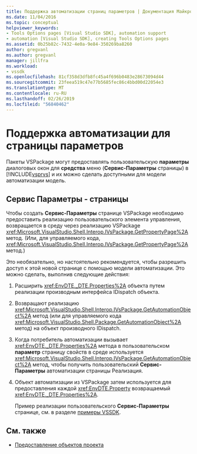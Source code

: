 ```yaml
---
title: Поддержка автоматизации страниц параметров | Документация Майкрософт
ms.date: 11/04/2016
ms.topic: conceptual
helpviewer_keywords:
- Tools Options pages [Visual Studio SDK], automation support
- automation [Visual Studio SDK], creating Tools Options pages
ms.assetid: 0b25b82c-7432-4e0a-9e84-350269ba8260
author: gregvanl
ms.author: gregvanl
manager: jillfra
ms.workload:
- vssdk
ms.openlocfilehash: 81cf358d3dfb8fc45a4f696b0483e28673094d44
ms.sourcegitcommit: 23feea519c47e77b5685fec86c4bbd00d22054e3
ms.translationtype: MT
ms.contentlocale: ru-RU
ms.lasthandoff: 02/26/2019
ms.locfileid: "56840462"
---
```

# <a name="automation-support-for-options-pages"></a>Поддержка автоматизации для страницы параметров
Пакеты VSPackage могут предоставлять пользовательскую **параметры** диалоговых окон для **средства** меню (**Сервис-Параметры** страницы) в [!INCLUDE[vsprvs](../../code-quality/includes/vsprvs_md.md)] и их можно сделать доступными для модели автоматизации модель.

## <a name="tools-options-pages"></a>Сервис Параметры - страницы
 Чтобы создать **Сервис-Параметры** странице VSPackage необходимо предоставить реализацию пользовательского элемента управления, возвращается в среду через реализацию VSPackage <xref:Microsoft.VisualStudio.Shell.Interop.IVsPackage.GetPropertyPage%2A> метод. (Или, для управляемого кода, <xref:Microsoft.VisualStudio.Shell.Interop.IVsPackage.GetPropertyPage%2A> метод.)

 Это необязательно, но настоятельно рекомендуется, чтобы разрешить доступ к этой новой странице с помощью модели автоматизации. Это можно сделать, выполнив следующие действия:

1. Расширить <xref:EnvDTE._DTE.Properties%2A> объекта путем реализации производным интерфейса IDispatch объекта.

2. Возвращают реализацию <xref:Microsoft.VisualStudio.Shell.Interop.IVsPackage.GetAutomationObject%2A> метод (или для управляемого кода <xref:Microsoft.VisualStudio.Shell.Package.GetAutomationObject%2A> метод) на объект производного IDispatch.

3. Когда потребитель автоматизации вызывает <xref:EnvDTE._DTE.Properties%2A> метода в пользовательском **параметр** страницу свойств в среде используется <xref:Microsoft.VisualStudio.Shell.Interop.IVsPackage.GetAutomationObject%2A> метод, чтобы получить пользовательский **Сервис-Параметры** автоматизации страницы Реализация.

4. Объект автоматизации из VSPackage затем используется для предоставления каждой <xref:EnvDTE.Property> возвращаемый <xref:EnvDTE._DTE.Properties%2A>.

   Пример реализации пользовательского **Сервис-Параметры** странице, см. в разделе [примеры VSSDK](https://aka.ms/vs2015sdksamples).

## <a name="see-also"></a>См. также
- [Предоставление объектов проекта](../../extensibility/internals/exposing-project-objects.md)